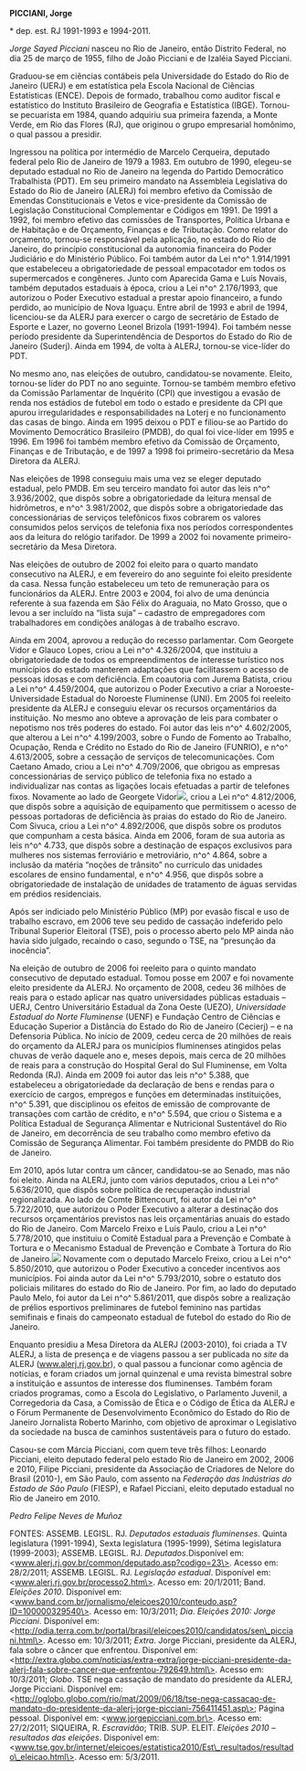 **PICCIANI, Jorge**

\* dep. est. RJ 1991-1993 e 1994-2011.

*Jorge Sayed Picciani* nasceu no Rio de Janeiro, então Distrito Federal,
no dia 25 de março de 1955, filho de João Picciani e de Izaléia Sayed
Picciani.

Graduou-se em ciências contábeis pela Universidade do Estado do Rio de
Janeiro (UERJ) e em estatística pela Escola Nacional de Ciências
Estatísticas (ENCE). Depois de formado, trabalhou como auditor fiscal e
estatístico do Instituto Brasileiro de Geografia e Estatística (IBGE).
Tornou-se pecuarista em 1984, quando adquiriu sua primeira fazenda, a
Monte Verde, em Rio das Flores (RJ), que originou o grupo empresarial
homônimo, o qual passou a presidir.

Ingressou na política por intermédio de Marcelo Cerqueira, deputado
federal pelo Rio de Janeiro de 1979 a 1983. Em outubro de 1990,
elegeu-se deputado estadual no Rio de Janeiro na legenda do Partido
Democrático Trabalhista (PDT). Em seu primeiro mandato na Assembleia
Legislativa do Estado do Rio de Janeiro (ALERJ) foi membro efetivo da
Comissão de Emendas Constitucionais e Vetos e vice-presidente da
Comissão de Legislação Constitucional Complementar e Códigos em 1991. De
1991 a 1992, foi membro efetivo das comissões de Transportes, Política
Urbana e de Habitação e de Orçamento, Finanças e de Tributação. Como
relator do orçamento, tornou-se responsável pela aplicação, no estado do
Rio de Janeiro, do princípio constitucional da autonomia financeira do
Poder Judiciário e do Ministério Público. Foi também autor da Lei n^o^
1.914/1991 que estabeleceu a obrigatoriedade de pessoal empacotador em
todos os supermercados e congêneres. Junto com Aparecida Gama e Luís
Novais, também deputados estaduais à época, criou a Lei n^o^ 2.176/1993,
que autorizou o Poder Executivo estadual a prestar apoio financeiro, a
fundo perdido, ao município de Nova Iguaçu. Entre abril de 1993 e abril
de 1994, licenciou-se da ALERJ para exercer o cargo de secretário de
Estado de Esporte e Lazer, no governo Leonel Brizola (1991-1994). Foi
também nesse período presidente da Superintendência de Desportos do
Estado do Rio de Janeiro (Suderj). Ainda em 1994, de volta à ALERJ,
tornou-se vice-líder do PDT.

No mesmo ano, nas eleições de outubro, candidatou-se novamente. Eleito,
tornou-se líder do PDT no ano seguinte. Tornou-se também membro efetivo
da Comissão Parlamentar de Inquérito (CPI) que investigou a evasão de
renda nos estádios de futebol em todo o estado e presidente da CPI que
apurou irregularidades e responsabilidades na Loterj e no funcionamento
das casas de bingo. Ainda em 1995 deixou o PDT e filiou-se ao Partido do
Movimento Democrático Brasileiro (PMDB), do qual foi vice-líder em 1995
e 1996. Em 1996 foi também membro efetivo da Comissão de Orçamento,
Finanças e de Tributação, e de 1997 a 1998 foi primeiro-secretário da
Mesa Diretora da ALERJ.

Nas eleições de 1998 conseguiu mais uma vez se eleger deputado estadual,
pelo PMDB. Em seu terceiro mandato foi autor das leis n^o^ 3.936/2002,
que dispôs sobre a obrigatoriedade da leitura mensal de hidrômetros, e
n^o^ 3.981/2002, que dispôs sobre a obrigatoriedade das concessionárias
de serviços telefônicos fixos cobrarem os valores consumidos pelos
serviços de telefonia fixa nos períodos correspondentes aos da leitura
do relógio tarifador. De 1999 a 2002 foi novamente primeiro-secretário
da Mesa Diretora.

Nas eleições de outubro de 2002 foi eleito para o quarto mandato
consecutivo na ALERJ, e em fevereiro do ano seguinte foi eleito
presidente da casa. Nessa função estabeleceu um teto de remuneração para
os funcionários da ALERJ. Entre 2003 e 2004, foi alvo de uma denúncia
referente à sua fazenda em São Félix do Araguaia, no Mato Grosso, que o
levou a ser incluído na “lista suja” – cadastro de empregadores com
trabalhadores em condições análogas à de trabalho escravo.

Ainda em 2004, aprovou a redução do recesso parlamentar. Com Georgete
Vidor e Glauco Lopes, criou a Lei n^o^ 4.326/2004, que instituiu a
obrigatoriedade de todos os empreendimentos de interesse turístico nos
municípios do estado manterem adaptações que facilitassem o acesso de
pessoas idosas e com deficiência. Em coautoria com Jurema Batista, criou
a Lei n^o^ 4.459/2004, que autorizou o Poder Executivo a criar a
Noroeste-Universidade Estadual do Noroeste Fluminense (UNI). Em 2005 foi
reeleito presidente da ALERJ e conseguiu elevar os recursos
orçamentários da instituição. No mesmo ano obteve a aprovação de leis
para combater o nepotismo nos três poderes do estado. Foi autor das leis
n^o^ 4.602/2005, que alterou a Lei n^o^ 4.199/2003, sobre o Fundo de
Fomento ao Trabalho, Ocupação, Renda e Crédito no Estado do Rio de
Janeiro (FUNRIO), e n^o^ 4.613/2005, sobre a cessação de serviços de
telecomunicações. Com Caetano Amado, criou a Lei n^o^ 4.709/2006, que
obrigou as empresas concessionárias de serviço público de telefonia fixa
no estado a individualizar nas contas as ligações locais efetuadas a
partir de telefones fixos. Novamente ao lado de Georgete
Vidor![](PICCIANI,%20Jorge_arquivos/image001.jpg), criou a Lei n^o^
4.812/2006, que dispôs sobre a aquisição de equipamento que permitissem
o acesso de pessoas portadoras de deficiência às praias do estado do Rio
de Janeiro. Com Sivuca, criou a Lei n^o^ 4.892/2006, que dispôs sobre os
produtos que compunham a cesta básica. Ainda em 2006, foram de sua
autoria as leis n^o^ 4.733, que dispôs sobre a destinação de espaços
exclusivos para mulheres nos sistemas ferroviário e metroviário, n^o^
4.864, sobre a inclusão da matéria “noções de trânsito” no currículo das
unidades escolares de ensino fundamental, e n^o^ 4.956, que dispôs sobre
a obrigatoriedade de instalação de unidades de tratamento de águas
servidas em prédios residenciais.

Após ser indiciado pelo Ministério Público (MP) por evasão fiscal e uso
de trabalho escravo, em 2006 teve seu pedido de cassação indeferido pelo
Tribunal Superior Eleitoral (TSE), pois o processo aberto pelo MP ainda
não havia sido julgado, recaindo o caso, segundo o TSE, na “presunção da
inocência”.

Na eleição de outubro de 2006 foi reeleito para o quinto mandato
consecutivo de deputado estadual. Tomou posse em 2007 e foi novamente
eleito presidente da ALERJ. No orçamento de 2008, cedeu 36 milhões de
reais para o estado aplicar nas quatro universidades públicas estaduais
– UERJ, Centro Universitário Estadual da Zona Oeste (UEZO),
*Universidade Estadual do Norte Fluminense* (UENF) e Fundação Centro de
Ciências e Educação Superior a Distância do Estado do Rio de Janeiro
(Cecierj) – e na Defensoria Pública. No início de 2009, cedeu cerca de
20 milhões de reais do orçamento da ALERJ para os municípios fluminenses
atingidos pelas chuvas de verão daquele ano e, meses depois, mais cerca
de 20 milhões de reais para a construção do Hospital Geral do Sul
Fluminense, em Volta Redonda (RJ). Ainda em 2009 foi autor das leis n^o^
5.388, que estabeleceu a obrigatoriedade da declaração de bens e rendas
para o exercício de cargos, empregos e funções em determinadas
instituições, n^o^ 5.391, que disciplinou os efeitos de emissão de
comprovante de transações com cartão de crédito, e n^o^ 5.594, que criou
o Sistema e a Política Estadual de Segurança Alimentar e Nutricional
Sustentável do Rio de Janeiro, em decorrência de seu trabalho como
membro efetivo da Comissão de Segurança Alimentar. Foi também presidente
do PMDB do Rio de Janeiro.

Em 2010, após lutar contra um câncer, candidatou-se ao Senado, mas não
foi eleito. Ainda na ALERJ, junto com vários deputados, criou a Lei n^o^
5.636/2010, que dispôs sobre política de recuperação industrial
regionalizada. Ao lado de Comte Bittencourt, foi autor da Lei n^o^
5.722/2010, que autorizou o Poder Executivo a alterar a destinação dos
recursos orçamentários previstos nas leis orçamentárias anuais do estado
do Rio de Janeiro. Com Marcelo Freixo e Luís Paulo, criou a Lei n^o^
5.778/2010, que instituiu o Comitê Estadual para a Prevenção e Combate à
Tortura e o Mecanismo Estadual de Prevenção e Combate à Tortura do Rio
de Janeiro.![](PICCIANI,%20Jorge_arquivos/image001.jpg) Novamente com o
deputado Marcelo Freixo, criou a Lei n^o^ 5.850/2010, que autorizou o
Poder Executivo a conceder incentivos aos municípios. Foi ainda autor da
Lei n^o^ 5.793/2010, sobre o estatuto dos policiais militares do estado
do Rio de Janeiro. Por fim, ao lado do deputado Paulo Melo, foi autor da
Lei n^o^ 5.861/2011, que dispôs sobre a realização de prélios esportivos
preliminares de futebol feminino nas partidas semifinais e finais do
campeonato estadual de futebol do estado do Rio de Janeiro.

Enquanto presidiu a Mesa Diretora da ALERJ (2003-2010), foi criada a TV
ALERJ, a lista de presença e de viagens passou a ser publicada no *site*
da ALERJ (www.alerj.rj.gov.br), o qual passou a funcionar como agência
de notícias, e foram criados um jornal quinzenal e uma revista bimestral
sobre a instituição e assuntos de interesse dos fluminenses. Também
foram criados programas, como a Escola do Legislativo, o Parlamento
Juvenil, a Corregedoria da Casa, a Comissão de Ética e o Código de Ética
da ALERJ e o Fórum Permanente de Desenvolvimento Econômico do Estado do
Rio de Janeiro Jornalista Roberto Marinho, com objetivo de aproximar o
Legislativo da sociedade na busca de caminhos sustentáveis para o futuro
do estado.

Casou-se com Márcia Picciani, com quem teve três filhos: Leonardo
Picciani, eleito deputado federal pelo estado Rio de Janeiro em 2002,
2006 e 2010, Filipe Picciani, presidente da Associação de Criadores de
Nelore do Brasil (2010-), em São Paulo, com assento na *Federação das
Indústrias do Estado de São Paulo* (FIESP), e Rafael Picciani, eleito
deputado estadual no Rio de Janeiro em 2010.

*Pedro Felipe Neves de Muñoz*

FONTES: ASSEMB. LEGISL. RJ. *Deputados estaduais fluminenses*. Quinta
legislatura (1991-1994), Sexta legislatura (1995-1999), Sétima
legislatura (1999-2003); ASSEMB. LEGISL. RJ. *Deputados*.Disponível em:
\<www.alerj.rj.gov.br/common/deputado.asp?codigo=23\>. Acesso em:
28/2/2011; ASSEMB. LEGISL. RJ. *Legislação estadual*. Disponível em:
\<www.alerj.rj.gov.br/processo2.htm\>. Acesso em: 20/1/2011; Band.
*Eleições 2010*. Disponível em:
\<www.band.com.br/jornalismo/eleicoes2010/conteudo.asp?ID=100000329540\>.
Acesso em: 10/3/2011; *Dia*. *Eleições 2010: Jorge Picciani*. Disponível
em:
\<http://odia.terra.com.br/portal/brasil/eleicoes2010/candidatos/sen\_picciani.html\>.
Acesso em: 10/3/2011; *Extra*. Jorge Picciani, presidente da ALERJ, fala
sobre o câncer que enfrentou. Disponível em:
\<http://extra.globo.com/noticias/extra-extra/jorge-picciani-presidente-da-alerj-fala-sobre-cancer-que-enfrentou-792649.html\>.
Acesso em: 10/3/2011; *Globo*. TSE nega cassação de mandato do
presidente da ALERJ, Jorge Picciani. Disponível em:
\<http://oglobo.globo.com/rio/mat/2009/06/18/tse-nega-cassacao-de-mandato-do-presidente-da-alerj-jorge-picciani-756411451.asp\>;
Página pessoal. Disponível em: \<www.jorgepicciani.com.br\>. Acesso em:
27/2/2011; SIQUEIRA, R. *Escravidão*; TRIB. SUP. ELEIT. *Eleições 2010 –
resultados das eleições*. Disponível em:
\<www.tse.gov.br/internet/eleicoes/estatistica2010/Est\_resultados/resultado\_eleicao.html\>.
Acesso em: 5/3/2011.
